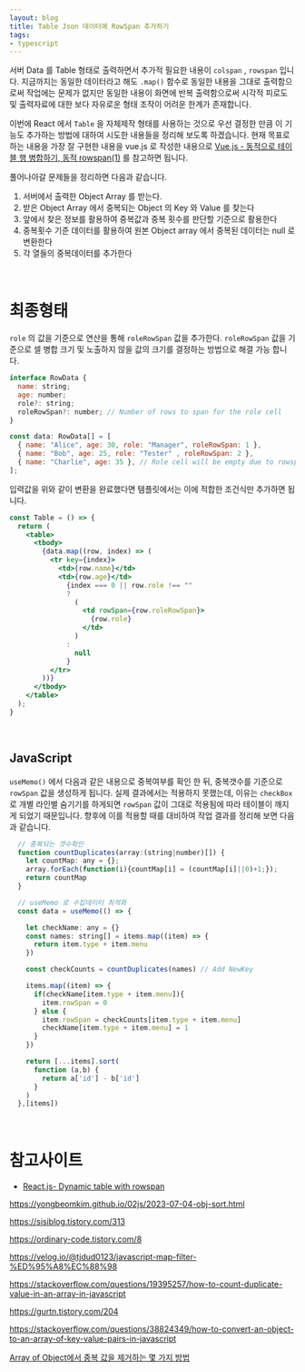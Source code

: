 ```yaml
---
layout: blog
title: Table Json 데이터에 RowSpan 추가하기
tags:
- typescript
---
```


서버 Data 를 Table 형태로 출력하면서 추가적 필요한 내용이 `colspan` , `rowspan` 입니다. 지금까지는 동일한 데이터라고 해도 `.map()` 함수로 동일한 내용을 그대로 출력함으로써 작업에는 문제가 없지만 동일한 내용이 화면에 반복 출력함으로써 시각적 피로도 및 출력자료에 대한 보다 자유로운 형태 조작이 어려운 한계가 존재합니다.

이번에 React 에서 `Table` 을 자체제작 형태를 사용하는 것으로 우선 결정한 만큼 이 기능도 추가하는 방법에 대하여 시도한 내용들을 정리해 보도록 하겠습니다. 현재 목표로 하는 내용을 가장 잘 구현한 내용을 vue.js 로 작성한 내용으로 [Vue.js - 동적으로 테이블 행 병합하기, 동적 rowspan(1)](https://velog.io/@gyumin_2/Vue.js-%EB%8F%99%EC%A0%81%EC%9C%BC%EB%A1%9C-%ED%85%8C%EC%9D%B4%EB%B8%94-%ED%96%89-%EB%B3%91%ED%95%A9%ED%95%98%EA%B8%B0-%EB%8F%99%EC%A0%81-rowspan1) 를 참고하면 됩니다.

풀어나아갈 문제들을 정리하면 다음과 같습니다.
1. 서버에서 출력한 Object Array 를 받는다.
2. 받은 Object Array 에서 중복되는  Object 의 Key 와 Value 를 찾는다
3. 앞에서 찾은 정보를 활용하여 중복값과 중복 횟수를 판단할 기준으로 활용한다
4. 중복횟수 기준 데이터를 활용하여 원본 Object array 에서 중복된 데이터는 null 로 변환한다
5. 각 열들의 중복데이터를 추가한다

<br/>

# 최종형태
`role` 의 값을 기준으로 연산을 통해 `roleRowSpan` 값을 추가한다. `roleRowSpan` 값을 기준으로 셀 병합 크기 및 노출하지 않을 값의 크기를 결정하는 방법으로 해결 가능 합니다.

```javascript
interface RowData {
  name: string;
  age: number;
  role?: string;
  roleRowSpan?: number; // Number of rows to span for the role cell
}

const data: RowData[] = [
  { name: "Alice", age: 30, role: "Manager", roleRowSpan: 1 },
  { name: "Bob", age: 25, role: "Tester" , roleRowSpan: 2 },
  { name: "Charlie", age: 35 }, // Role cell will be empty due to rowspan
];
```

입력값을 위와 같이 변환을 완료했다면 템플릿에서는 이에 적합한 조건식만 추가하면 됩니다.
```jsx
const Table = () => {
  return (
    <table>
      <tbody>
        {data.map((row, index) => (
          <tr key={index}>
            <td>{row.name}</td>
            <td>{row.age}</td>
              {index === 0 || row.role !== "" 
              ? 
                (
                  <td rowSpan={row.roleRowSpan}>
                    {row.role}
                  </td>
                ) 
              : 
                null
              }
          </tr>
        ))}
      </tbody>
    </table>
  );
}
```

<br/>

## JavaScript
`useMemo()` 에서 다음과 같은 내용으로 중복여부를 확인 한 뒤, 중복갯수를 기준으로 `rowSpan` 값을 생성하게 됩니다. 실제 결과에서는 적용하지 못했는데, 이유는 `checkBox` 로 개별 라인별 숨기기를 하게되면 `rowSpan` 값이 그대로 적용됨에 따라 테이블이 깨지게 되었기 때문입니다. 향후에 이를 적용할 때를 대비하여 작업 결과를 정리해 보면 다음과 같습니다.
```jsx
  // 중복되는 갯수확인
  function countDuplicates(array:(string|number)[]) {
    let countMap: any = {};
    array.forEach(function(i){countMap[i] = (countMap[i]||0)+1;});
    return countMap
  }

  // useMemo 로 수집데이터 최적화
  const data = useMemo(() => {

    let checkName: any = {}
    const names: string[] = items.map((item) => {
      return item.type + item.menu
    })

    const checkCounts = countDuplicates(names) // Add NewKey

    items.map((item) => {
      if(checkName[item.type + item.menu]){
        item.rowSpan = 0
      } else {
        item.rowSpan = checkCounts[item.type + item.menu]
        checkName[item.type + item.menu] = 1
      }
    })

    return [...items].sort(
      function (a,b) { 
        return a['id'] - b['id'] 
      }
    )
  },[items])
```

<br/>

# 참고사이트
- [React.js- Dynamic table with rowspan](https://stackoverflow.com/questions/57353960/react-js-dynamic-table-with-rowspan)



https://yongbeomkim.github.io/02js/2023-07-04-obj-sort.html


https://sisiblog.tistory.com/313

https://ordinary-code.tistory.com/8

https://velog.io/@tjdud0123/javascript-map-filter-%ED%95%A8%EC%88%98

https://stackoverflow.com/questions/19395257/how-to-count-duplicate-value-in-an-array-in-javascript

https://gurtn.tistory.com/204

https://stackoverflow.com/questions/38824349/how-to-convert-an-object-to-an-array-of-key-value-pairs-in-javascript

[Array of Object에서 중복 값을 제거하는 몇 가지 방법](https://velog.io/@llama/Array-of-Object%EC%97%90%EC%84%9C-%EC%A4%91%EB%B3%B5-%EA%B0%92%EC%9D%84-%EC%A0%9C%EA%B1%B0%ED%95%98%EB%8A%94-%EB%AA%87-%EA%B0%80%EC%A7%80-%EB%B0%A9%EB%B2%95)

